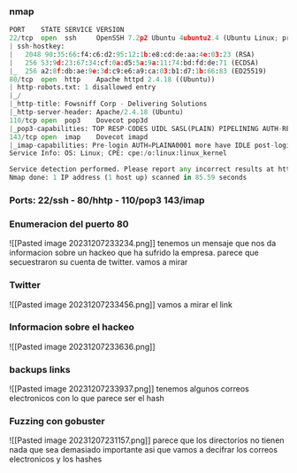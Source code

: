 ### nmap
```python
PORT    STATE SERVICE VERSION
22/tcp  open  ssh     OpenSSH 7.2p2 Ubuntu 4ubuntu2.4 (Ubuntu Linux; protocol 2.0)
| ssh-hostkey: 
|   2048 90:35:66:f4:c6:d2:95:12:1b:e8:cd:de:aa:4e:03:23 (RSA)
|   256 53:9d:23:67:34:cf:0a:d5:5a:9a:11:74:bd:fd:de:71 (ECDSA)
|_  256 a2:8f:db:ae:9e:3d:c9:e6:a9:ca:03:b1:d7:1b:66:83 (ED25519)
80/tcp  open  http    Apache httpd 2.4.18 ((Ubuntu))
| http-robots.txt: 1 disallowed entry 
|_/
|_http-title: Fowsniff Corp - Delivering Solutions
|_http-server-header: Apache/2.4.18 (Ubuntu)
110/tcp open  pop3    Dovecot pop3d
|_pop3-capabilities: TOP RESP-CODES UIDL SASL(PLAIN) PIPELINING AUTH-RESP-CODE CAPA USER
143/tcp open  imap    Dovecot imapd
|_imap-capabilities: Pre-login AUTH=PLAINA0001 more have IDLE post-login listed OK capabilities SASL-IR IMAP4rev1 LITERAL+ LOGIN-REFERRALS ID ENABLE
Service Info: OS: Linux; CPE: cpe:/o:linux:linux_kernel

Service detection performed. Please report any incorrect results at https://nmap.org/submit/ .
Nmap done: 1 IP address (1 host up) scanned in 85.59 seconds
```
### Ports: 22/ssh - 80/hhtp - 110/pop3 143/imap

### Enumeracion del puerto 80
![[Pasted image 20231207233234.png]]
tenemos un mensaje que nos da informacion sobre un hackeo que ha sufrido la empresa. parece que secuestraron su cuenta de twitter. vamos a mirar
### Twitter
![[Pasted image 20231207233456.png]]
vamos a mirar el link
### Informacion sobre el hackeo
![[Pasted image 20231207233636.png]]

### backups links
![[Pasted image 20231207233937.png]]
tenemos algunos correos electronicos con lo que parece ser el hash
### Fuzzing con gobuster
![[Pasted image 20231207231157.png]]
parece que los directorios no tienen nada que sea demasiado importante asi que vamos a decifrar los correos electronicos y los hashes
